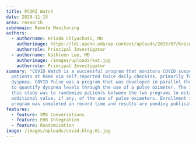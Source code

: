 ```yaml
---
title: PCORI Watch
date: 2020-11-15
area: research
subdomain: Remote Monitoring
authors:
  - authorname: Krisda Chiyachati, MD
    authorimage: https://ldi.upenn.edu/wp-content/uploads/2015/07/Krisda-Chaiyachati-expert-NEW-408x452.webp
    authorrole: Principal Investigator
  - authorname: Kathleen Lee, MD
    authorimage: /images/uploads/kat.jpg
    authorrole: Principal Investigator
summary: "COVID Watch is a successful program that monitors COVID suspected
  patients at home via self-reported twice daily checkins, primarily focused on
  dyspnea. COVID Pulse was a program that was developed in parallel that sought
  to quantify dyspnea levels through the use of a pulse oximeter. The intent of
  this study was to randomize patients between the two programs to establish the
  additional value, if any, of the use of pulse oximeters. Enrollment in the
  program was completed in record time and results are pending publication. "
features:
  - feature: SMS Conversations
  - feature: EHR Integration
  - feature: Randomization
image: /images/uploads/covid.blog.01.jpg
---
```

